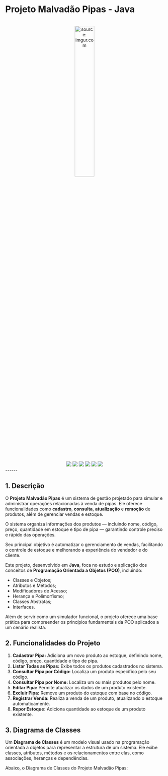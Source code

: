 # Projeto Malvadão Pipas - Java  
<br />  
<div align="center">  
  <img src="https://i.imgur.com/IaD4lwg.png" title="source: imgur.com" width="35%"/>  
</div>  
<br />  
<div align="center">  
  <img src="https://img.shields.io/github/languages/top/rafaelq80/aulas_java_t82?style=flat-square" />  
  <img src="https://img.shields.io/github/repo-size/rafaelq80/aulas_java_t82?style=flat-square" />  
  <img src="https://img.shields.io/github/languages/count/rafaelq80/aulas_java_t82?style=flat-square" />  
  <img src="https://img.shields.io/github/last-commit/rafaelq80/aulas_java_t82?style=flat-square" />  
  <img src="https://img.shields.io/github/issues/rafaelq80/aulas_java_t82?style=flat-square" />  
  <img src="https://img.shields.io/github/issues-pr/rafaelq80/aulas_java_t82?style=flat-square" />  
</div>  
------  
<br />  

## 1. Descrição  
O **Projeto Malvadão Pipas** é um sistema de gestão projetado para simular e administrar operações relacionadas à venda de pipas. Ele oferece funcionalidades como **cadastro**, **consulta**, **atualização** e **remoção** de produtos, além de gerenciar vendas e estoque.  

O sistema organiza informações dos produtos — incluindo nome, código, preço, quantidade em estoque e tipo de pipa — garantindo controle preciso e rápido das operações.  

Seu principal objetivo é automatizar o gerenciamento de vendas, facilitando o controle de estoque e melhorando a experiência do vendedor e do cliente.  

Este projeto, desenvolvido em **Java**, foca no estudo e aplicação dos conceitos de **Programação Orientada a Objetos (POO)**, incluindo:  
- Classes e Objetos;  
- Atributos e Métodos;  
- Modificadores de Acesso;  
- Herança e Polimorfismo;  
- Classes Abstratas;  
- Interfaces.  

Além de servir como um simulador funcional, o projeto oferece uma base prática para compreender os princípios fundamentais da POO aplicados a um cenário realista.  

## 2. Funcionalidades do Projeto  
1. **Cadastrar Pipa:** Adiciona um novo produto ao estoque, definindo nome, código, preço, quantidade e tipo de pipa.  
2. **Listar Todas as Pipas:** Exibe todos os produtos cadastrados no sistema.  
3. **Consultar Pipa por Código:** Localiza um produto específico pelo seu código.  
4. **Consultar Pipa por Nome:** Localiza um ou mais produtos pelo nome.  
5. **Editar Pipa:** Permite atualizar os dados de um produto existente.  
6. **Excluir Pipa:** Remove um produto do estoque com base no código.  
7. **Registrar Venda:** Realiza a venda de um produto, atualizando o estoque automaticamente.  
8. **Repor Estoque:** Adiciona quantidade ao estoque de um produto existente.  

## 3. Diagrama de Classes  
Um **Diagrama de Classes** é um modelo visual usado na programação orientada a objetos para representar a estrutura de um sistema. Ele exibe classes, atributos, métodos e os relacionamentos entre elas, como associações, heranças e dependências.  

Abaixo, o Diagrama de Classes do Projeto Malvadão Pipas:  
